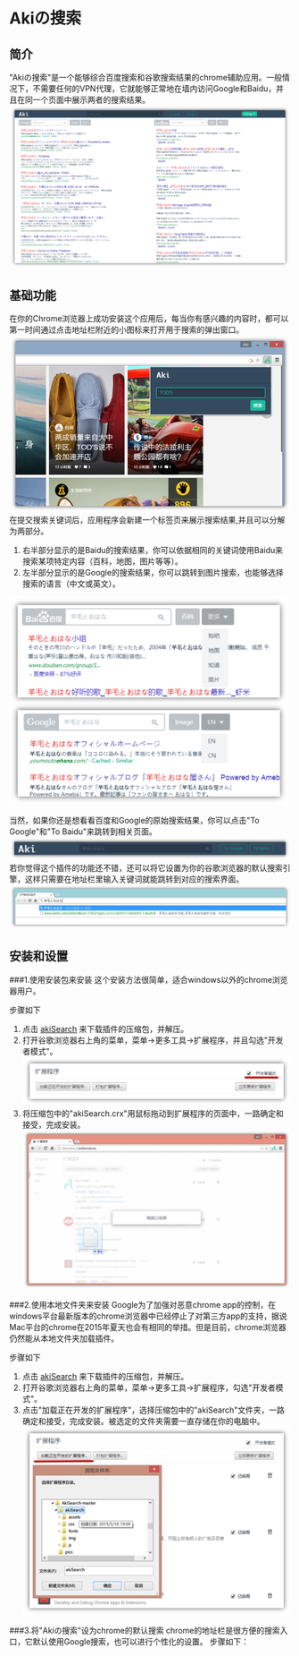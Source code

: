 # Akiの搜索
## 简介
"Akiの搜索"是一个能够综合百度搜索和谷歌搜索结果的chrome辅助应用。一般情况下，不需要任何的VPN代理，它就能够正常地在墙内访问Google和Baidu，并且在同一个页面中展示两者的搜索结果。
![Screen Shot!](https://raw.githubusercontent.com/AkiChen/AkiSearch/master/pics/pic1.png)
## 基础功能
在你的Chrome浏览器上成功安装这个应用后，每当你有感兴趣的内容时，都可以第一时间通过点击地址栏附近的小图标来打开用于搜索的弹出窗口。
![Screen Shot2!](https://raw.githubusercontent.com/AkiChen/AkiSearch/master/pics/pic2.png)
在提交搜索关键词后，应用程序会新建一个标签页来展示搜索结果,并且可以分解为两部分。

1. 右半部分显示的是Baidu的搜索结果，你可以依据相同的关键词使用Baidu来搜索某项特定内容（百科，地图，图片等等）。
2. 左半部分显示的是Google的搜索结果，你可以跳转到图片搜索，也能够选择搜索的语言（中文或英文）。

<img src="https://raw.githubusercontent.com/AkiChen/AkiSearch/master/pics/pic3.png" style="width:500px;">

当然，如果你还是想看看百度和Google的原始搜索结果，你可以点击"To Google"和"To Baidu"来跳转到相关页面。
![Screen Shot3!](https://raw.githubusercontent.com/AkiChen/AkiSearch/master/pics/pic4.png)
若你觉得这个插件的功能还不错，还可以将它设置为你的谷歌浏览器的默认搜索引擎，这样只需要在地址栏里输入关键词就能跳转到对应的搜索界面。
![Screen Shot3!](https://raw.githubusercontent.com/AkiChen/AkiSearch/master/pics/pic5.png)
## 安装和设置

###1.使用安装包来安装
这个安装方法很简单，适合windows以外的chrome浏览器用户。

步骤如下

1. 点击 <a href="http://github.com/AkiChen/AkiSearch/archive/master.zip">akiSearch</a> 来下载插件的压缩包，并解压。
2. 打开谷歌浏览器右上角的菜单，菜单->更多工具->扩展程序，并且勾选"开发者模式"。
![Screen Shot3!](https://raw.githubusercontent.com/AkiChen/AkiSearch/master/pics/pic6.png)
3. 将压缩包中的"akiSearch.crx"用鼠标拖动到扩展程序的页面中，一路确定和接受，完成安装。
![Screen Shot3!](https://raw.githubusercontent.com/AkiChen/AkiSearch/master/pics/pic7.png)

###2.使用本地文件夹来安装
Google为了加强对恶意chrome app的控制，在windows平台最新版本的chrome浏览器中已经停止了对第三方app的支持，据说Mac平台的chrome在2015年夏天也会有相同的举措。但是目前，chrome浏览器仍然能从本地文件夹加载插件。

步骤如下

1. 点击 <a href="http://github.com/AkiChen/AkiSearch/archive/master.zip">akiSearch</a> 来下载插件的压缩包，并解压。
2. 打开谷歌浏览器右上角的菜单，菜单->更多工具->扩展程序，勾选"开发者模式"。
3. 点击"加载正在开发的扩展程序"，选择压缩包中的"akiSearch"文件夹，一路确定和接受，完成安装。被选定的文件夹需要一直存储在你的电脑中。
![Screen Shot3!](https://raw.githubusercontent.com/AkiChen/AkiSearch/master/pics/pic8.png)

###3.将"Akiの搜索"设为chrome的默认搜索
chrome的地址栏是很方便的搜索入口，它默认使用Google搜索，也可以进行个性化的设置。
步骤如下：